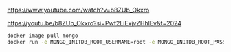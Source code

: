 https://www.youtube.com/watch?v=b8ZUb_Okxro

https://youtu.be/b8ZUb_Okxro?si=Pwf2LiExjvZHhlEv&t=2024

```bash
docker image pull mongo
docker run -e MONGO_INITDB_ROOT_USERNAME=root -e MONGO_INITDB_ROOT_PASSWORD=root -p 27017:27017
```